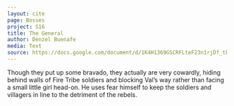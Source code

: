 ```yaml
---
layout: cite
page: Bosses
project: S16
title: The General
author: Denzel Buenafe
media: Text
source: https://docs.google.com/document/d/1K4H1369GSCRFLteF23n1rjDf_tke8aqb4F7cfBas3RI/edit?usp=sharing
---
```

Though they put up some bravado, they actually are very cowardly, hiding behind walls of Fire Tribe soldiers and blocking Val’s way rather than facing a small little girl head-on. He uses fear himself to keep the soldiers and villagers in line to the detriment of the rebels.
